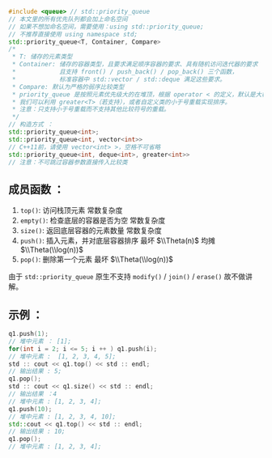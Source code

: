 ```cpp
#include <queue> // std::priority_queue
// 本文里的所有优先队列都会加上命名空间
// 如果不想加命名空间，需要使用：using std::priority_queue;
// 不推荐直接使用 using namespace std;
std::priority_queue<T, Container, Compare>
/*
 * T: 储存的元素类型
 * Container: 储存的容器类型，且要求满足顺序容器的要求、具有随机访问迭代器的要求
 *            且支持 front() / push_back() / pop_back() 三个函数，
 *            标准容器中 std::vector / std::deque 满足这些要求。
 * Compare: 默认为严格的弱序比较类型
 * priority_queue 是按照元素优先级大的在堆顶，根据 operator < 的定义，默认是大根堆，
 * 我们可以利用 greater<T>（若支持），或者自定义类的小于号重载实现排序。
 * 注意：只支持小于号重载而不支持其他比较符号的重载。
 */
// 构造方式 ：
std::priority_queue<int>;
std::priority_queue<int, vector<int>>
// C++11前，请使用 vector<int> >，空格不可省略
std::priority_queue<int, deque<int>, greater<int>>
// 注意：不可跳过容器参数直接传入比较类
```

## 成员函数 ：

1.  `top()`: 访问栈顶元素 常数复杂度
2.  `empty()`: 检查底层的容器是否为空 常数复杂度
3.  `size()`: 返回底层容器的元素数量 常数复杂度
4.  `push()`: 插入元素，并对底层容器排序 最坏 $\\Theta(n)$ 均摊 $\\Theta(\\log(n))$
5.  `pop()`: 删除第一个元素 最坏 $\\Theta(\\log(n))$

由于 `std::priority_queue` 原生不支持 `modify()` / `join()` / `erase()` 故不做讲解。

## 示例 ：

```cpp
q1.push(1);
// 堆中元素 ： [1];
for(int i = 2; i <= 5; i ++ ) q1.push(i);
// 堆中元素 :  [1, 2, 3, 4, 5];
std :: cout << q1.top() << std :: endl;
// 输出结果 : 5;
q1.pop();
std :: cout << q1.size() << std :: endl;
// 输出结果 ：4
// 堆中元素 : [1, 2, 3, 4];
q1.push(10);
// 堆中元素 : [1, 2, 3, 4, 10];
std::cout << q1.top() << std :: endl;
// 输出结果 : 10;
q1.pop();
// 堆中元素 : [1, 2, 3, 4];
```
